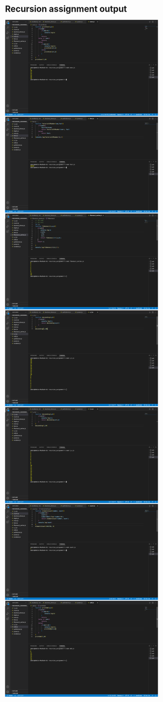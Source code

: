 <h1>Recursion assignment output</h1>
<img src="recursion_1.png" alt="recursion_assignment">
<img src="recursion_2.png" alt="recursion_assignment">
<img src="recursion_3.png" alt="recursion_assignment">
<img src="recursion_4.png" alt="recursion_assignment">
<img src="recursion_5.png" alt="recursion_assignment">
<img src="recursion_6.png" alt="recursion_assignment">
<img src="recursion_7.png" alt="recursion_assignment">